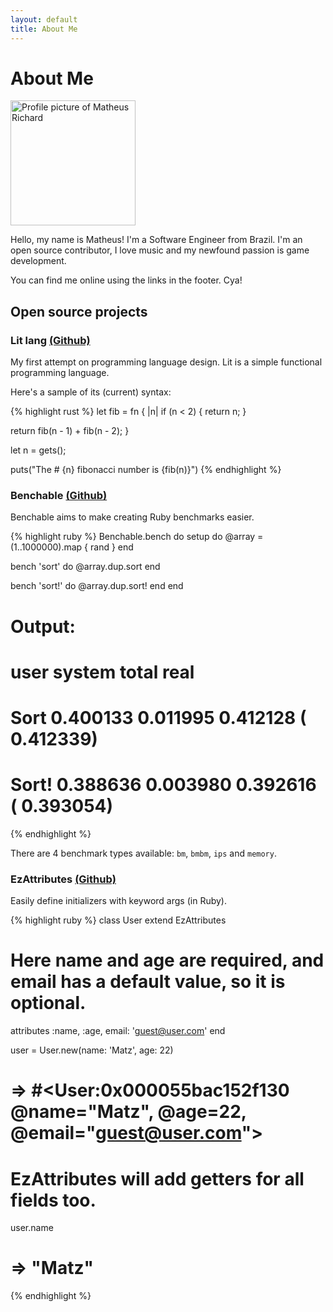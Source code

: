 ```yaml
---
layout: default
title: About Me
---
```


<div class="post">
  <h1 class="pageTitle">About Me</h1>
  <div class="profilePic">
    <img loading="lazy" width=200 height=200 src="{{ '/assets/img/me.jpg' | prepend: site.baseurl }}" alt="Profile picture of Matheus Richard">
  </div>
  <p class="intro">Hello, my name is Matheus! I'm a Software Engineer from Brazil. I'm an open source contributor, I love music and my newfound passion is game development.</p>
  <p>You can find me online using the links in the footer. Cya!</p>

  <h2 id="open-source">Open source projects</h2>

  <h3>Lit lang <a href="https://github.com/lit-lang/lit">(Github)</a></h3>

  <p>My first attempt on programming language design. Lit is a simple functional programming language.</p>

  <p>Here's a sample of its (current) syntax:</p>

{% highlight rust %}
let fib = fn { |n|
  if (n < 2) { return n; }

  return fib(n - 1) + fib(n - 2);
}

let n = gets();

puts("The # {n} fibonacci number is {fib(n)}")
{% endhighlight %}

  <h3>Benchable <a href="https://github.com/MatheusRich/benchable">(Github)</a></h3>

  <p>Benchable aims to make creating Ruby benchmarks easier.</p>

{% highlight ruby %}
Benchable.bench do
  setup do
    @array = (1..1000000).map { rand }
  end

  bench 'sort' do
    @array.dup.sort
  end

  bench 'sort!' do
    @array.dup.sort!
  end
end
# Output:
#                            user     system      total        real
# Sort                   0.400133   0.011995   0.412128 (  0.412339)
# Sort!                  0.388636   0.003980   0.392616 (  0.393054)
{% endhighlight %}

  <p>There are 4 benchmark types available: <code class="language-plaintext highlighter-rouge">bm</code>, <code class="language-plaintext highlighter-rouge">bmbm</code>, <code class="language-plaintext highlighter-rouge">ips</code> and <code class="language-plaintext highlighter-rouge">memory</code>.</p>


  <h3>EzAttributes <a href="https://github.com/MatheusRich/EzAttributes">(Github)</a></h3>

  <p>Easily define initializers with keyword args (in Ruby).</p>

{% highlight ruby %}
class User
  extend EzAttributes

  # Here name and age are required, and email has a default value, so it is optional.
  attributes :name, :age, email: 'guest@user.com'
end

user = User.new(name: 'Matz', age: 22)
# => #<User:0x000055bac152f130 @name="Matz", @age=22, @email="guest@user.com">

# EzAttributes will add getters for all fields too.
user.name
# => "Matz"
{% endhighlight %}
</div>
